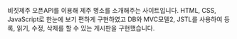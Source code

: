 비짓제주 오픈API를 이용해 제주 명소를 소개해주는 사이트입니다.
HTML, CSS, JavaScript로 한눈에 보기 편하게 구현하였고 
DB와 MVC모델2, JSTL를 사용하여 등록, 읽기, 수정, 삭제를 할 수 있는 게시판을 구현했습니다.
